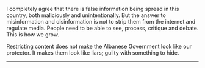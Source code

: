 I completely agree that there is false information being spread in this country, both
maliciously and unintentionally. But the answer to misinformation and disinformation is
not to strip them from the internet and regulate media. People need to be able to see,
process, critique and debate. This is how we grow.

Restricting content does not make the Albanese Government look like our protector. It
makes them look like liars; guilty with something to hide.


-----

